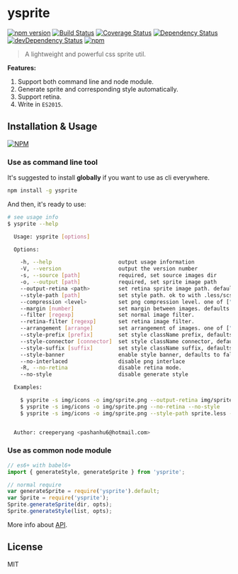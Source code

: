 # ysprite

[![npm version](https://badge.fury.io/js/ysprite.svg)](https://badge.fury.io/js/ysprite)
[![Build Status](https://travis-ci.org/creeperyang/ysprite.svg?branch=master)](https://travis-ci.org/creeperyang/ysprite)
[![Coverage Status](https://coveralls.io/repos/github/creeperyang/ysprite/badge.svg?branch=master)](https://coveralls.io/github/creeperyang/ysprite?branch=master)
[![Dependency Status](https://david-dm.org/creeperyang/ysprite.svg)](https://david-dm.org/creeperyang/ysprite)
[![devDependency Status](https://david-dm.org/creeperyang/ysprite/dev-status.svg)](https://david-dm.org/creeperyang/ysprite#info=devDependencies)
[![npm](https://img.shields.io/npm/dm/ysprite.svg)](https://www.npmjs.com/package/ysprite)

> A lightweight and powerful css sprite util.


**Features:**

1. Support both command line and node module.
2. Generate sprite and corresponding style automatically.
3. Support retina.
4. Write in `ES2015`.

## Installation & Usage

[![NPM](https://nodei.co/npm/ysprite.png?downloads=true&downloadRank=true&stars=true)](https://nodei.co/npm/ysprite/)

### Use as command line tool

It's suggested to install **globally** if you want to use as cli everywhere.

```bash
npm install -g ysprite
```

And then, it's ready to use:

```bash
# see usage info
$ ysprite --help

  Usage: ysprite [options]

  Options:

    -h, --help                     output usage information
    -V, --version                  output the version number
    -s, --source [path]            required, set source images dir
    -o, --output [path]            required, set sprite image path
    --output-retina <path>         set retina sprite image path. defaults to same with normal path and add "@2x" to filename
    --style-path [path]            set style path. ok to with .less/scss extension
    --compression <level>          set png compression level. one of ["none", "fast", "high"], defaults to "high"
    --margin [number]              set margin between images. defaults to 0, prefer even number
    --filter [regexp]              set normal image filter.
    --retina-filter [regexp]       set retina image filter.
    --arrangement [arrange]        set arrangement of images. one of ["compact", "vertical", "horizontal"], defaults to "compact"
    --style-prefix [prefix]        set style className prefix, defaults to "icon"
    --style-connector [connector]  set style className connector, defaults to "-"
    --style-suffix [suffix]        set style className suffix, defaults to ""
    --style-banner                 enable style banner, defaults to false
    --no-interlaced                disable png interlace
    -R, --no-retina                disable retina mode.
    --no-style                     disable generate style

  Examples:

    $ ysprite -s img/icons -o img/sprite.png --output-retina img/sprite@2x.png --style-path css/sprite.css --compression high --margin 10
    $ ysprite -s img/icons -o img/sprite.png --no-retina --no-style
    $ ysprite -s img/icons -o img/sprite.png --style-path sprite.less --style-prefix ico --style-connector __


  Author: creeperyang <pashanhu6@hotmail.com>
```


### Use as common node module

```js
// es6+ with babel6+
import { generateStyle, generateSprite } from 'ysprite';

// normal require
var generateSprite = require('ysprite').default;
var Sprite = require('ysprite');
Sprite.generateSprite(dir, opts);
Sprite.generateStyle(list, opts);
```

More info about [API](https://github.com/creeperyang/ysprite/wiki/API).

## License

MIT
